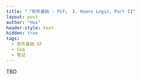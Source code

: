 ```yaml
---
title: "「软件基础 - PLF」 3. Hoare Logic, Part II"
layout: post
author: "Hux"
header-style: text
hidden: true
tags:
  - 软件基础 SF
  - Coq
  - 笔记
---
```


TBD

